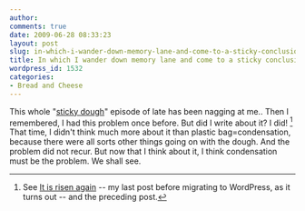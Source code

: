 ```yaml
---
author:
comments: true
date: 2009-06-28 08:33:23
layout: post
slug: in-which-i-wander-down-memory-lane-and-come-to-a-sticky-conclusion
title: In which I wander down memory lane and come to a sticky conclusion
wordpress_id: 1532
categories:
- Bread and Cheese
---
```


This whole "[sticky dough](http://jeremycherfas.net/2009/06/27/confounded-bread/)" episode of late has been nagging at me.. Then I remembered, I had this problem once before. But did I write about it? I did! [^fn1] That time, I didn't think much more about it than plastic bag=condensation, because there were all sorts other things going on with the dough. And the problem did not recur. But now that I think about it, I think condensation must be the problem. We shall see.

[^fn1]: See [It is risen again](http://jeremycherfas.net/2004/08/19/it-is-risen-again/) -- my last post before migrating to WordPress, as it turns out -- and the preceding post. 
